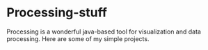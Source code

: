 # Processing-stuff

Processing is a wonderful java-based tool for visualization and data processing. 
Here are some of my simple projects.
